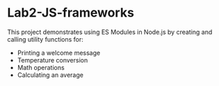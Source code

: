 # Lab2-JS-frameworks

This project demonstrates using ES Modules in Node.js by creating and calling utility functions for:
- Printing a welcome message
- Temperature conversion
- Math operations
- Calculating an average

